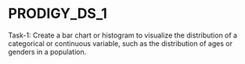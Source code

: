 # PRODIGY_DS_1
Task-1: Create a bar chart or histogram to visualize the distribution of a categorical or continuous variable, such as the distribution of ages or genders in a population.
